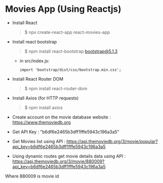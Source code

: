 # Movies App (Using Reactjs)

* Install React
    >$ npx create-react-app react-movies-app

* Install react bootstrap
    >$ npm install react-bootstrap bootstrap@5.1.3
    
    - in src/index.js:

        `import 'bootstrap/dist/css/bootstrap.min.css';`

* Install React Router DOM
    >$ npm install react-router-dom

* Install Axios (for HTTP requests)
    >$ npm install axios 

* Create account on the movie database website :
https://www.themoviedb.org

* Get API Key : 
"b6df6e2465b3dff1fffe5943c196a3a5"

* Get Movies list using API :
https://api.themoviedb.org/3/movie/popular?api_key=b6df6e2465b3dff1fffe5943c196a3a5

* Using dynamic routes get movie details data using API :
https://api.themoviedb.org/3/movie/880009?api_key=b6df6e2465b3dff1fffe5943c196a3a5

Where 880009 is movie id





